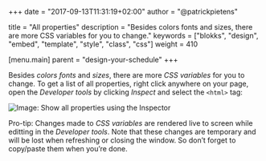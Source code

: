 +++
date            = "2017-09-13T11:31:19+02:00"
author          = "@patrickpietens"

title           = "All properties"
description     = "Besides colors fonts and sizes, there are more CSS variables for you to change."
keywords        = ["blokks", "design", "embed", "template", "style", "class", "css"]
weight          = 410

[menu.main]
parent          = "design-your-schedule"
+++

Besides *colors* *fonts* and *sizes*, there are more *CSS variables* for you to change. To get a list of all properties, right click anywhere on your page, open the *Developer tools* by clicking *Inspect* and select the `<html>` tag:

![Image: Show all properties using the Inspector](http://blokks.co/docs/images/allproperties)

<span class='note'>Pro-tip: Changes made to *CSS variables* are rendered live to screen while editting in the *Developer tools*. Note that these changes are temporary and will be lost when refreshing or closing the window. So don’t forget to copy/paste them when you’re done.</span>
